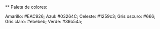 ** Paleta de colores:

Amarillo: #EAC926;
Azul: #03264C;
Celeste: #1259c3;
Gris oscuro: #666;
Gris claro: #ebebeb;
Verde: #39b54a;


<i class="fa fa-search"></i>
<i class="fas fa-hand-holding-usd"></i>
<i class="far fa-id-card"></i>
<i class="fas fa-sign-in-alt"></i>
<i class="fas fa-shopping-basket"></i>
<i class="fa fa-bars burger"></i>
<i class="fas fa-credit-card"></i>
<i class="fas fa-gift"></i>
<i class="fas fa-user-shield"></i>